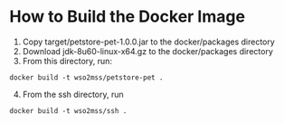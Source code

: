 # How to Build the Docker Image

1. Copy target/petstore-pet-1.0.0.jar to the docker/packages directory
2. Download jdk-8u60-linux-x64.gz to  the docker/packages directory
3. From this directory, run:

```
docker build -t wso2mss/petstore-pet .
```

4. From the ssh directory, run
```
docker build -t wso2mss/ssh .
```